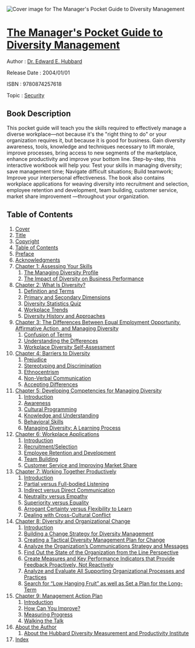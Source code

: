 ![Cover image for The Manager&#39;s Pocket Guide to Diversity Management](https://imgdetail.ebookreading.net/cover/cover/security/EB9780874257618.jpg)

[The Manager&#39;s Pocket Guide to Diversity Management](https://ebookreading.net/view/book/The+Manager%26%2339%3Bs+Pocket+Guide+to+Diversity+Management-EB9780874257618_1.html "The Manager&#39;s Pocket Guide to Diversity Management")
====================================================================================================================

Author : [Dr. Edward E. Hubbard](https://ebookreading.net/search/author/Dr.+Edward+E.+Hubbard)

Release Date : 2004/01/01

ISBN : 9780874257618

Topic : [Security](https://ebookreading.net/search/category/security)

Book Description
-----------------

This pocket guide will teach you the skills required to effectively manage a diverse workplace—not because it's the "right thing to do" or your organization requires it, but because it is good for business. Gain diversity awareness, tools, knowledge and techniques necessary to lift morale, improve processes, bring access to new segments of the marketplace, enhance productivity and improve your bottom line. Step-by-step, this interactive workbook will help you: Test your skills in managing diversity; save management time; Navigate difficult situations; Build teamwork; Improve your interpersonal effectiveness. The book also contains workplace applications for weaving diversity into recruitment and selection, employee retention and development, team building, customer service, market share improvement —throughout your organization.
              
Table of Contents
-----------------

1. [Cover](https://ebookreading.net/view/book/The+Manager%26%2339%3Bs+Pocket+Guide+to+Diversity+Management-EB9780874257618_1.html)
1. [Title](https://ebookreading.net/view/book/The+Manager%26%2339%3Bs+Pocket+Guide+to+Diversity+Management-EB9780874257618_2.html)
1. [Copyright](https://ebookreading.net/view/book/The+Manager%26%2339%3Bs+Pocket+Guide+to+Diversity+Management-EB9780874257618_3.html)
1. [Table of Contents](https://ebookreading.net/view/book/The+Manager%26%2339%3Bs+Pocket+Guide+to+Diversity+Management-EB9780874257618_4.html)
1. [Preface](https://ebookreading.net/view/book/The+Manager%26%2339%3Bs+Pocket+Guide+to+Diversity+Management-EB9780874257618_5.html)
1. [Acknowledgments](https://ebookreading.net/view/book/The+Manager%26%2339%3Bs+Pocket+Guide+to+Diversity+Management-EB9780874257618_6.html)
1. [Chapter 1: Assessing Your Skills](https://ebookreading.net/view/book/The+Manager%26%2339%3Bs+Pocket+Guide+to+Diversity+Management-EB9780874257618_7.html#ch1)
    1. [The Managing Diversity Profile](https://ebookreading.net/view/book/The+Manager%26%2339%3Bs+Pocket+Guide+to+Diversity+Management-EB9780874257618_8.html#ch1.1)
    1. [The Impact of Diversity on Business Performance](https://ebookreading.net/view/book/The+Manager%26%2339%3Bs+Pocket+Guide+to+Diversity+Management-EB9780874257618_9.html#ch1.2)
1. [Chapter 2: What Is Diversity?](https://ebookreading.net/view/book/The+Manager%26%2339%3Bs+Pocket+Guide+to+Diversity+Management-EB9780874257618_10.html#ch2)
    1. [Definition and Terms](https://ebookreading.net/view/book/The+Manager%26%2339%3Bs+Pocket+Guide+to+Diversity+Management-EB9780874257618_11.html#ch2.1)
    1. [Primary and Secondary Dimensions](https://ebookreading.net/view/book/The+Manager%26%2339%3Bs+Pocket+Guide+to+Diversity+Management-EB9780874257618_12.html#ch2.2)
    1. [Diversity Statistics Quiz](https://ebookreading.net/view/book/The+Manager%26%2339%3Bs+Pocket+Guide+to+Diversity+Management-EB9780874257618_13.html#ch2.3)
    1. [Workplace Trends](https://ebookreading.net/view/book/The+Manager%26%2339%3Bs+Pocket+Guide+to+Diversity+Management-EB9780874257618_14.html#ch2.4)
    1. [Diversity History and Approaches](https://ebookreading.net/view/book/The+Manager%26%2339%3Bs+Pocket+Guide+to+Diversity+Management-EB9780874257618_16.html#ch2.5)
1. [Chapter 3: The Differences Between Equal Employment Opportunity, Affirmative Action, and Managing Diversity](https://ebookreading.net/view/book/The+Manager%26%2339%3Bs+Pocket+Guide+to+Diversity+Management-EB9780874257618_17.html#ch3)
    1. [Confusion of Terms](https://ebookreading.net/view/book/The+Manager%26%2339%3Bs+Pocket+Guide+to+Diversity+Management-EB9780874257618_0.html#ch3.1)
    1. [Understanding the Differences](https://ebookreading.net/view/book/The+Manager%26%2339%3Bs+Pocket+Guide+to+Diversity+Management-EB9780874257618_18.html#ch3.2)
    1. [Workplace Diversity Self-Assessment](https://ebookreading.net/view/book/The+Manager%26%2339%3Bs+Pocket+Guide+to+Diversity+Management-EB9780874257618_19.html#ch3.3)
1. [Chapter 4: Barriers to Diversity](https://ebookreading.net/view/book/The+Manager%26%2339%3Bs+Pocket+Guide+to+Diversity+Management-EB9780874257618_20.html#ch4)
    1. [Prejudice](https://ebookreading.net/view/book/The+Manager%26%2339%3Bs+Pocket+Guide+to+Diversity+Management-EB9780874257618_21.html#ch4.1)
    1. [Stereotyping and Discrimination](https://ebookreading.net/view/book/The+Manager%26%2339%3Bs+Pocket+Guide+to+Diversity+Management-EB9780874257618_23.html#ch4.2)
    1. [Ethnocentrism](https://ebookreading.net/view/book/The+Manager%26%2339%3Bs+Pocket+Guide+to+Diversity+Management-EB9780874257618_0.html#ch4.3)
    1. [Non-Verbal Communication](https://ebookreading.net/view/book/The+Manager%26%2339%3Bs+Pocket+Guide+to+Diversity+Management-EB9780874257618_24.html#ch4.4)
    1. [Accepting Differences](https://ebookreading.net/view/book/The+Manager%26%2339%3Bs+Pocket+Guide+to+Diversity+Management-EB9780874257618_25.html#ch4.5)
1. [Chapter 5: Developing Competencies for Managing Diversity](https://ebookreading.net/view/book/The+Manager%26%2339%3Bs+Pocket+Guide+to+Diversity+Management-EB9780874257618_26.html#ch5)
    1. [Introduction](https://ebookreading.net/view/book/The+Manager%26%2339%3Bs+Pocket+Guide+to+Diversity+Management-EB9780874257618_27.html#ch5.1)
    1. [Awareness](https://ebookreading.net/view/book/The+Manager%26%2339%3Bs+Pocket+Guide+to+Diversity+Management-EB9780874257618_28.html#ch5.2)
    1. [Cultural Programming](https://ebookreading.net/view/book/The+Manager%26%2339%3Bs+Pocket+Guide+to+Diversity+Management-EB9780874257618_30.html#ch5.3)
    1. [Knowledge and Understanding](https://ebookreading.net/view/book/The+Manager%26%2339%3Bs+Pocket+Guide+to+Diversity+Management-EB9780874257618_31.html#ch5.4)
    1. [Behavioral Skills](https://ebookreading.net/view/book/The+Manager%26%2339%3Bs+Pocket+Guide+to+Diversity+Management-EB9780874257618_32.html#ch5.5)
    1. [Managing Diversity: A Learning Process](https://ebookreading.net/view/book/The+Manager%26%2339%3Bs+Pocket+Guide+to+Diversity+Management-EB9780874257618_33.html#ch5.6)
1. [Chapter 6: Workplace Applications](https://ebookreading.net/view/book/The+Manager%26%2339%3Bs+Pocket+Guide+to+Diversity+Management-EB9780874257618_34.html#ch6)
    1. [Introduction](https://ebookreading.net/view/book/The+Manager%26%2339%3Bs+Pocket+Guide+to+Diversity+Management-EB9780874257618_35.html#ch6.1)
    1. [Recruitment/Selection](https://ebookreading.net/view/book/The+Manager%26%2339%3Bs+Pocket+Guide+to+Diversity+Management-EB9780874257618_0.html#ch6.2)
    1. [Employee Retention and Development](https://ebookreading.net/view/book/The+Manager%26%2339%3Bs+Pocket+Guide+to+Diversity+Management-EB9780874257618_36.html#ch6.3)
    1. [Team Building](https://ebookreading.net/view/book/The+Manager%26%2339%3Bs+Pocket+Guide+to+Diversity+Management-EB9780874257618_37.html#ch6.4)
    1. [Customer Service and Improving Market Share](https://ebookreading.net/view/book/The+Manager%26%2339%3Bs+Pocket+Guide+to+Diversity+Management-EB9780874257618_38.html#ch6.5)
1. [Chapter 7: Working Together Productively](https://ebookreading.net/view/book/The+Manager%26%2339%3Bs+Pocket+Guide+to+Diversity+Management-EB9780874257618_39.html#ch7)
    1. [Introduction](https://ebookreading.net/view/book/The+Manager%26%2339%3Bs+Pocket+Guide+to+Diversity+Management-EB9780874257618_40.html#ch7.1)
    1. [Partial versus Full-bodied Listening](https://ebookreading.net/view/book/The+Manager%26%2339%3Bs+Pocket+Guide+to+Diversity+Management-EB9780874257618_42.html#ch7.2)
    1. [Indirect versus Direct Communication](https://ebookreading.net/view/book/The+Manager%26%2339%3Bs+Pocket+Guide+to+Diversity+Management-EB9780874257618_0.html#ch7.3)
    1. [Neutrality versus Empathy](https://ebookreading.net/view/book/The+Manager%26%2339%3Bs+Pocket+Guide+to+Diversity+Management-EB9780874257618_43.html#ch7.4)
    1. [Superiority versus Equality](https://ebookreading.net/view/book/The+Manager%26%2339%3Bs+Pocket+Guide+to+Diversity+Management-EB9780874257618_44.html#ch7.5)
    1. [Arrogant Certainty versus Flexibility to Learn](https://ebookreading.net/view/book/The+Manager%26%2339%3Bs+Pocket+Guide+to+Diversity+Management-EB9780874257618_45.html#ch7.6)
    1. [Dealing with Cross-Cultural Conflict](https://ebookreading.net/view/book/The+Manager%26%2339%3Bs+Pocket+Guide+to+Diversity+Management-EB9780874257618_46.html#ch7.7)
1. [Chapter 8: Diversity and Organizational Change](https://ebookreading.net/view/book/The+Manager%26%2339%3Bs+Pocket+Guide+to+Diversity+Management-EB9780874257618_47.html#ch8)
    1. [Introduction](https://ebookreading.net/view/book/The+Manager%26%2339%3Bs+Pocket+Guide+to+Diversity+Management-EB9780874257618_48.html#ch8.1)
    1. [Building a Change Strategy for Diversity Management](https://ebookreading.net/view/book/The+Manager%26%2339%3Bs+Pocket+Guide+to+Diversity+Management-EB9780874257618_49.html#ch8.2)
    1. [Creating a Tactical Diversity Management Plan for Change](https://ebookreading.net/view/book/The+Manager%26%2339%3Bs+Pocket+Guide+to+Diversity+Management-EB9780874257618_50.html#ch8.3)
    1. [Analyze the Organization’s Communications Strategy and Messages](https://ebookreading.net/view/book/The+Manager%26%2339%3Bs+Pocket+Guide+to+Diversity+Management-EB9780874257618_51.html#ch8.4)
    1. [Find Out the State of the Organization from the Line Perspective](https://ebookreading.net/view/book/The+Manager%26%2339%3Bs+Pocket+Guide+to+Diversity+Management-EB9780874257618_52.html#ch8.5)
    1. [Create Measures and Key Performance Indicators that Provide Feedback Proactively, Not Reactively](https://ebookreading.net/view/book/The+Manager%26%2339%3Bs+Pocket+Guide+to+Diversity+Management-EB9780874257618_53.html#ch8.6)
    1. [Analyze and Evaluate All Supporting Organizational Processes and Practices](https://ebookreading.net/view/book/The+Manager%26%2339%3Bs+Pocket+Guide+to+Diversity+Management-EB9780874257618_54.html#ch8.7)
    1. [Search for “Low Hanging Fruit” as well as Set a Plan for the Long-Term](https://ebookreading.net/view/book/The+Manager%26%2339%3Bs+Pocket+Guide+to+Diversity+Management-EB9780874257618_55.html#ch8.8)
1. [Chapter 9: Management Action Plan](https://ebookreading.net/view/book/The+Manager%26%2339%3Bs+Pocket+Guide+to+Diversity+Management-EB9780874257618_56.html#ch9)
    1. [Introduction](https://ebookreading.net/view/book/The+Manager%26%2339%3Bs+Pocket+Guide+to+Diversity+Management-EB9780874257618_57.html#ch9.1)
    1. [How Can You Improve?](https://ebookreading.net/view/book/The+Manager%26%2339%3Bs+Pocket+Guide+to+Diversity+Management-EB9780874257618_58.html#ch9.2)
    1. [Measuring Progress](https://ebookreading.net/view/book/The+Manager%26%2339%3Bs+Pocket+Guide+to+Diversity+Management-EB9780874257618_59.html#ch9.3)
    1. [Walking the Talk](https://ebookreading.net/view/book/The+Manager%26%2339%3Bs+Pocket+Guide+to+Diversity+Management-EB9780874257618_60.html#ch9.4)
1. [About the Author](https://ebookreading.net/view/book/The+Manager%26%2339%3Bs+Pocket+Guide+to+Diversity+Management-EB9780874257618_61.html#ch10)
    1. [About the Hubbard Diversity Measurement and Productivity Institute](https://ebookreading.net/view/book/The+Manager%26%2339%3Bs+Pocket+Guide+to+Diversity+Management-EB9780874257618_62.html#ch10.1)
1. [Index](https://ebookreading.net/view/book/The+Manager%26%2339%3Bs+Pocket+Guide+to+Diversity+Management-EB9780874257618_63.html#ch11)
